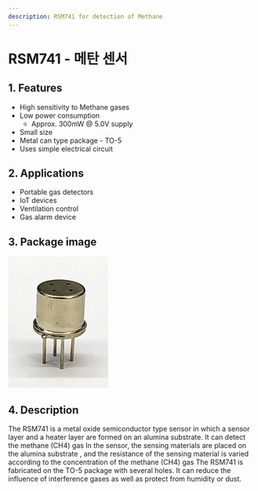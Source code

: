 ```yaml
---
description: RSM741 for detection of Methane
---
```


# RSM741 - 메탄 센서

## 1. **Features**

* High sensitivity to Methane gases
* Low power consumption
  * Approx. 300mW @ 5.0V supply
* Small size
* Metal can type package - TO-5
* Uses simple electrical circuit

## **2. Applications**

* Portable gas detectors
* IoT devices
* Ventilation control
* Gas alarm device

## 3. Package image

![Figure 1. Sensor package \(TO-5\)](.gitbook/assets/0.png)

## 4. Description

The RSM741 is a metal oxide semiconductor type sensor in which a sensor layer and a heater layer are formed on an alumina substrate. It can detect the methane \(CH4\) gas In the sensor, the sensing materials are placed on the alumina substrate , and the resistance of the sensing material is varied according to the concentration of the methane \(CH4\) gas The RSM741 is fabricated on the TO-5 package with several holes. It can reduce the influence of interference gases as well as protect from humidity or dust.

